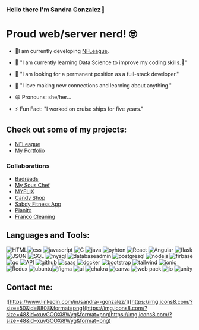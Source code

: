 ### Hello there I'm Sandra Gonzalez👋

# Proud web/server nerd! 🤓


<!--
**sandyjtech/sandyjtech** is a ✨ _special_ ✨ repository because its `README.md` (this file) appears on your GitHub profile.

-->
- 🔭I am currently developing [NFLeague](https://github.com/sandyjtech/fleague).

- 🌱 "I am currently learning Data Science to improve my coding skills.👯"

- 🤔 "I am looking for a permanent position as a full-stack developer."

- 💬 "I love making new connections and learning about anything."

- 😄 Pronouns: she/her...

- ⚡ Fun Fact: "I worked on cruise ships for five years."

## Check out some of my projects:
- [NFLeague](https://github.com/sandyjtech/fleague)
- [My Portfolio](https://github.com/sandyjtech/sandra-gonzalez)
### Collaborations
- [Badreads](https://sandyjtech.github.io/badreads/)
- [My Sous Chef](https://github.com/sandyjtech/my-sous-chef)
- [MYFLIX](https://sandyjime21.github.io/MYFLIX/)
- [Candy Shop](https://sandyjime21.github.io/Candy-Shop/)
- [Sabdy Fitness App](https://sabdyfitness.com/)
- [Pianito](https://sandyjime21.github.io/Pianito/)
- [Franco Cleaning](https://sandyjime21.github.io/Franco-Cleaning/)

## Languages and Tools:
![HTML](https://img.icons8.com/?size=48&id=20909&format=png)![css](https://img.icons8.com/?size=48&id=21278&format=png) ![javascript](https://img.icons8.com/?size=48&id=108784&format=png) ![C](https://img.icons8.com/?size=48&id=40670&format=png) ![java](https://img.icons8.com/?size=48&id=13679&format=png) ![pyhton](https://img.icons8.com/?size=48&id=13441&format=png) ![React](https://img.icons8.com/?size=48&id=123603&format=png) ![Angular](https://img.icons8.com/?size=48&id=71257&format=png) ![flask](https://img.icons8.com/?size=50&id=MHcMYTljfKOr&format=png) ![JSON](https://img.icons8.com/?size=48&id=114474&format=png) ![SQL](https://img.icons8.com/?size=48&id=13406&format=png) ![mysql](https://img.icons8.com/?size=48&id=qGUfLiYi1bRN&format=png) ![databaseadmin](https://img.icons8.com/?size=48&id=11963&format=png) ![postgresql](https://img.icons8.com/?size=48&id=38561&format=png) ![nodejs](https://img.icons8.com/?size=48&id=54087&format=png) ![firbase](https://img.icons8.com/?size=48&id=62452&format=png) ![gc](https://img.icons8.com/?size=48&id=WHRLQdbEXQ16&format=png) ![API](https://img.icons8.com/?size=48&id=21896&format=png) ![github](https://img.icons8.com/?size=48&id=20906&format=png) ![saas](https://img.icons8.com/?size=48&id=QBqFNfPPB2Kx&format=png) ![docker](https://img.icons8.com/?size=48&id=22813&format=png) ![bootstrap](https://img.icons8.com/?size=48&id=PndQWK6M1Hjo&format=png) ![tailwind](https://img.icons8.com/?size=48&id=4PiNHtUJVbLs&format=png) ![ionic](https://img.icons8.com/?size=48&id=nUFOCFvI5eIk&format=png) ![Redux](https://img.icons8.com/?size=24&id=DgDldTbM9fXB&format=png) ![ubuntu](https://img.icons8.com/?size=48&id=63208&format=png)![figma](https://img.icons8.com/?size=40&id=nMeAkcoE7aTF&format=png) ![ui](https://img.icons8.com/?size=24&id=90090&format=png) ![chakra](https://img.icons8.com/?size=48&id=r9QJ0VFFrn7T&format=png) ![canva](https://img.icons8.com/?size=48&id=iWw83PVcBpLw&format=png) ![web pack](https://img.icons8.com/?size=48&id=sOWbK4N3cxGh&format=png) ![io](https://img.icons8.com/?size=40&id=26244&format=png) ![unity](https://img.icons8.com/?size=48&id=P08kExl7rixR&format=png) 
## Contact me:
![https://www.linkedin.com/in/sandra--gonzalez/]([https://img.icons8.com/?size=50&id=8808&format=png](https://img.icons8.com/?size=48&id=xuvGCOXi8Wyg&format=png)https://img.icons8.com/?size=48&id=xuvGCOXi8Wyg&format=png)
